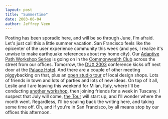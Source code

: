```yaml
---
layout: post
title: "Summertime"
date: 2003-06-04
author: Jeffrey Veen
---
```

Posting has been sporadic here, and will be so through June, I'm afraid. Let's just call this a little summer vacation. San Francisco feels like the epicenter of the user experience community this week (and yes, I realize it's unwise to make earthquake references about my home city). Our <a href="http://adaptivepath.com/events/workshops/">Adaptive Path Workshop Series</a> is going on in the <a href="http://www.commonwealthclub.org/">Commonwealth Club</a> across the street from our offices. Tomorrow, the <a href="http://www.dux2003.org/">DUX 2003</a> conference kicks off next door at the <a href="http://www.sfpalace.com/">Palace Hotel</a>. And there are a couple of other meeting piggybacking on that, plus an <a href="http://www.dux2003.org/program/studios.html">open studio tour</a> of local design shops. Lots of friends in town and lots of parties and lots of new ideas. On top of it all, Leslie and I are leaving this weekend for Milan, Italy, where I'll be conducting <a href="http://adaptivepath.com/events/2003/milan.php ">another workshop</a>, then joining friends for a week in Tuscany. I suspect that July will come,  <a href="http://www.letour.fr/">the Tour</a> will start up, and I'll wonder where the month went. Regardless, I'll be scaling back the writing here, and taking some time off. Oh, and if you're in San Francisco, by all means stop by our offices this afternoon.

